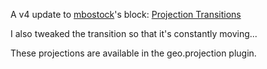 A v4 update to <a href='http://bl.ocks.org/mbostock/'>mbostock</a>'s block: <a href='http://bl.ocks.org/mbostock/3711652'>Projection Transitions</a>

I also tweaked the transition so that it's constantly moving...

These projections are available in the geo.projection plugin.
